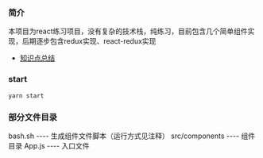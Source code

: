 ### 简介
本项目为react练习项目，没有复杂的技术栈，纯练习，目前包含几个简单组件实现，后期逐步包含redux实现、react-redux实现

* [知识点总结](https://etoile984816138.github.io/2018/04/04/react学习笔记/)

### start
```
yarn start
```

### 部分文件目录
bash.sh   ---- 生成组件文件脚本（运行方式见注释）
src/components   ---- 组件目录
App.js    ---- 入口文件